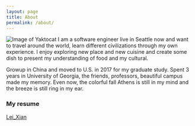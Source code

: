 ```yaml
---
layout: page
title: About
permalink: /about/
---
```

![Image of Yaktocat](https://lei-xian.github.io/images/outerbanks.jpg)
I am a software engineer live in Seattle now and want to travel around the world, learn different civilizations through my own experience. I enjoy exploring new place and new cuisine and create some dish to present my understanding of food and my cultural. 

Growup in China and moved to U.S. in 2017 for my graduate study. Spent 3 years in University of Georgia, the friends, professors, beautiful campus made my memory. Even now, the colorful fall Athens is still in my mind and the breeze is still ring in my ear. 

### My resume
<a href="/images/Lei_Xian_Resume.pdf">Lei_Xian</a>
